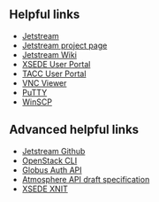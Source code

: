 Helpful links
-------------
* [Jetstream](https://use.jetstream-cloud.org/application/)
* [Jetstream project page](https://www.jetstream-cloud.org/)
* [Jetstream Wiki](https://iujetstream.atlassian.net/wiki/display/JWT/Jetsream+Public+Wiki)
* [XSEDE User Portal](https://portal.xsede.org/)
* [TACC User Portal](https://portal.tacc.utexas.edu/)
* [VNC Viewer](https://www.realvnc.com/download/viewer/)
* [PuTTY](http://www.chiark.greenend.org.uk/~sgtatham/putty/)
* [WinSCP](https://winscp.net/eng/docs/free_ssh_client_for_windows)

Advanced helpful links
----------------------
* [Jetstream Github](https://github.com/jetstream-cloud/)
* [OpenStack CLI](http://docs.openstack.org/cli-reference/)
* [Globus Auth API](https://docs.globus.org/api/auth/)
* [Atmosphere API draft specification](http://docs.atmospherev2.apiary.io/)
* [XSEDE XNIT](https://kb.iu.edu/d/bdwx)
